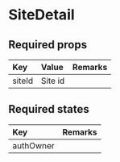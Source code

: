 # SiteDetail

## Required props

| Key | Value | Remarks |
| :--- | :--- | :--- |
| siteId | Site id |  |

## Required states

| Key | Remarks |
| :--- | :--- |
| authOwner |  |

